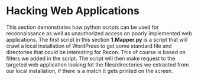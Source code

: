 # Hacking Web Applications

This section demonstrates how python scripts can be used for reconnaissance as well as unauthorized access on poorly implemented web applications. The first script in this 
section <b>1.Mapper.py</b> is a script that will crawl a local installation of WordPress to get some standard file and directories that could be interesting for Recon. This 
of course is based on filters we added in the script. The script will then make request to the targeted web application looking fot the files/directories we extracted from 
our local installation, if there is a match it gets printed on the screen.
